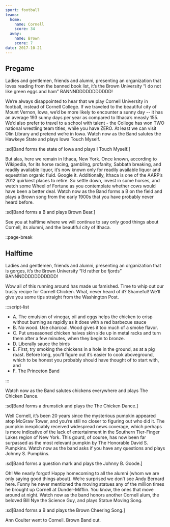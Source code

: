 ```yaml
---
sport: football
teams:
  home:
    name: Cornell
    score: 34
  away:
    name: Brown
    score: 7
date: 2017-10-21
---
```


## Pregame

Ladies and gentlemen, friends and alumni, presenting an organization that loves reading from the banned book list, it’s the Brown University “I do not like green eggs and ham” BANNNDDDDDDDDDDD!

We’re always disappointed to hear that we play Cornell University in football, instead of Cornell College. If we traveled to the beautiful city of Mount Vernon, Iowa, we’d be more likely to encounter a sunny day -- it has an average 193 sunny days per year as compared to Ithaca’s measly 155. We’d also prefer to travel to a school with talent - the College has won TWO national wrestling team titles, while you have ZERO. At least we can visit Olin Library and pretend we’re in Iowa. Watch now as the Band salutes the Hawkeye State and plays Iowa Touch Myself.

:sd[Band forms the state of Iowa and plays I Touch Myself.]

But alas, here we remain in Ithaca, New York. Once known, according to Wikipedia, for its horse racing, gambling, profanity, Sabbath breaking, and readily available liquor, it’s now known only for readily available liquor and equestrian organic fluid. Google it. Additionally, Ithaca is one of the AARP’s 2012 quirkiest places to retire. So settle down, invest in some horses, and watch some Wheel of Fortune as you contemplate whether cows would have been a better deal. Watch now as the Band forms a B on the field and plays a Brown song from the early 1900s that you have probably never heard before.

:sd[Band forms a B and plays Brown Bear.]

See you at halftime where we will continue to say only good things about Cornell, its alumni, and the beautiful city of Ithaca.

::page-break

## Halftime

Ladies and gentlemen, friends and alumni, presenting an organization that is gorges, it’s the Brown University “I’d rather be fjords” BANNNDDDDDDDDDDD!

Wow all of this running around has made us famished. Time to whip out our trusty recipe for Cornell Chicken. What, never heard of it? Shameful! We’ll give you some tips straight from the Washington Post.

:::script-list

- A. The emulsion of vinegar, oil and eggs helps the chicken to crisp without burning as rapidly as it does with a red barbecue sauce
- B. No wood. Use charcoal. Wood gives it too much of a smoke flavor.
- C. Put unseasoned chicken halves skin side up in metal racks and turn them after a few minutes, when they begin to bronze.
- D. Liberally sauce the birds
- E. First, try smoking the chickens in a hole in the ground, as at a pig roast. Before long, you’ll figure out it’s easier to cook aboveground, which to be honest you probably should have thought of to start with, and
- F. The Princeton Band

:::

Watch now as the Band salutes chickens everywhere and plays The Chicken Dance.

:sd[Band forms a drumstick and plays the The Chicken Dance.]

Well Cornell, it’s been 20 years since the mysterious pumpkin appeared atop McGraw Tower, and you’re still no closer to figuring out who did it. The pumpkin inexplicably received widespread news coverage, which perhaps is more indicative of the lack of entertainment in the Southern Tier-Finger Lakes region of New York. This gourd, of course, has now been far surpassed as the most relevant pumpkin by The Honorable David S. Pumpkins. Watch now as the band asks if you have any questions and plays Johnny S. Pumpkins.

:sd[Band forms a question mark and plays the Johnny B. Goode.]

Oh! We nearly forgot! Happy homecoming to all the alumni (whom we are only saying good things about). We’re surprised we don’t see Andy Bernard here. Funny he never mentioned the moving statues any of the million times he brought up Cornell at Dunder-Mifflin. You know, the ones that move around at night. Watch now as the band honors another Cornell alum, the beloved Bill Nye the Science Guy, and plays Statue Moving Song.

:sd[Band forms a B and plays the Brown Cheering Song.]

Ann Coulter went to Cornell. Brown Band out.
